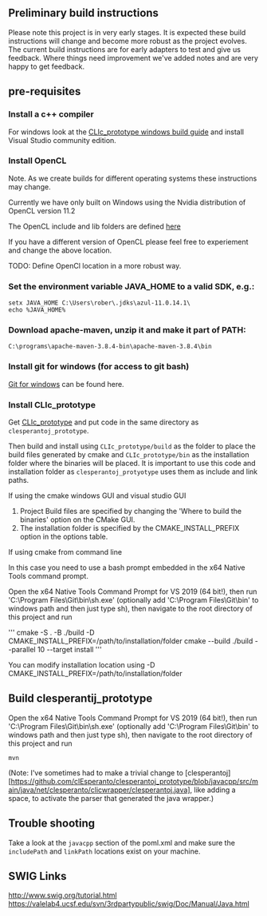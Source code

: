 

## Preliminary build instructions

Please note this project is in very early stages.  It is expected these build instructions will change and become more robust as the project evolves.  The current build instructions are for early adapters to test and give us feedback.  Where things need improvement we've added notes and are very happy to get feedback.  

## pre-requisites

### Install a c++ compiler

For windows look at the [CLIc_prototype windows build guide](https://github.com/clEsperanto/CLIc_prototype/blob/master/docs/windows_build/windows_build.md) and install Visual Studio community edition. 

### Install OpenCL

Note.  As we create builds for different operating systems these instructions may change.  

Currently we have only built on Windows using the Nvidia distribution of OpenCL version 11.2

The OpenCL include and lib folders are defined [here](https://github.com/clEsperanto/clesperantoj_prototype/blob/javacpp/src/main/java/net/clesperanto/clicwrapper/clesperantoj.java#L17)

If you have a different version of OpenCL please feel free to experiement and change the above location.

TODO:  Define OpenCl location in a more robust way. 

### Set the environment variable JAVA_HOME to a valid SDK, e.g.:

```
setx JAVA_HOME C:\Users\rober\.jdks\azul-11.0.14.1\
echo %JAVA_HOME%
```

### Download apache-maven, unzip it and make it part of PATH:

```
C:\programs\apache-maven-3.8.4-bin\apache-maven-3.8.4\bin
```

### Install git for windows (for access to git bash)

[Git for windows](https://git-scm.com/download/win) can be found here.

### Install CLIc_prototype 

Get [CLIc_prototype](https://github.com/clEsperanto/CLIc_prototype) and put code in the same directory as ```clesperantoj_prototype```.

Then build and install using ```CLIc_prototype/build``` as the folder to place the build files generated by cmake and ```CLIc_prototype/bin``` as the installation folder where the binaries will be placed.  It is important to use this code and installation folder as ```clesperantoj_protyotype``` uses them as include and link paths. 

If using the cmake windows GUI and visual studio GUI 

1.  Project Build files are specified by changing the 'Where to build the binaries' option on the CMake GUI. 
2.  The installation folder is specified by the CMAKE_INSTALL_PREFIX option in the options table. 

If using cmake from command line

In this case you need to use a bash prompt embedded in the x64 Native Tools command prompt.  

Open the x64 Native Tools Command Prompt for VS 2019 (64 bit!), then run 'C:\Program Files\Git\bin\sh.exe' (optionally add 'C:\Program Files\Git\bin\' to windows path and then just type sh), then navigate to the root directory of this project and run

'''
cmake -S . -B ./build -D CMAKE_INSTALL_PREFIX=/path/to/installation/folder
cmake --build ./build --parallel 10 --target install
'''

You can modify installation location using -D CMAKE_INSTALL_PREFIX=/path/to/installation/folder

## Build clesperantij_prototype

Open the x64 Native Tools Command Prompt for VS 2019 (64 bit!), then run 'C:\Program Files\Git\bin\sh.exe' (optionally add 'C:\Program Files\Git\bin\' to windows path and then just type sh), then navigate to the root directory of this project and run

```
mvn
```

(Note:  I've sometimes had to make a trivial change to [clesperantoj][https://github.com/clEsperanto/clesperantoj_prototype/blob/javacpp/src/main/java/net/clesperanto/clicwrapper/clesperantoj.java], like adding a space, to activate the parser that generated the java wrapper.)  


## Trouble shooting

Take a look at the ```javacpp``` section of the poml.xml and make sure the ```includePath``` and ```linkPath``` locations exist on your machine. 


## SWIG Links
http://www.swig.org/tutorial.html
https://valelab4.ucsf.edu/svn/3rdpartypublic/swig/Doc/Manual/Java.html